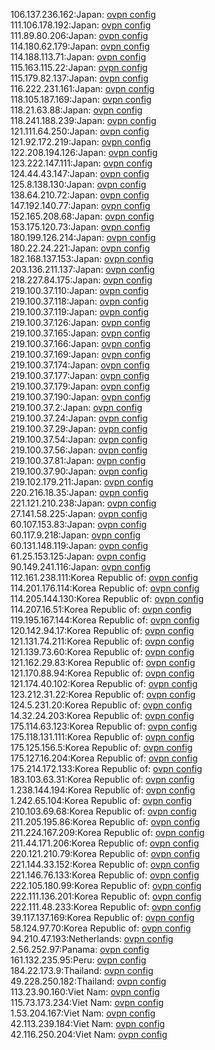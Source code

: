 106.137.236.162:Japan: [ovpn config](vpn/106_137_236_162.ovpn)  
111.106.178.192:Japan: [ovpn config](vpn/111_106_178_192.ovpn)  
111.89.80.206:Japan: [ovpn config](vpn/111_89_80_206.ovpn)  
114.180.62.179:Japan: [ovpn config](vpn/114_180_62_179.ovpn)  
114.188.113.71:Japan: [ovpn config](vpn/114_188_113_71.ovpn)  
115.163.115.22:Japan: [ovpn config](vpn/115_163_115_22.ovpn)  
115.179.82.137:Japan: [ovpn config](vpn/115_179_82_137.ovpn)  
116.222.231.161:Japan: [ovpn config](vpn/116_222_231_161.ovpn)  
118.105.187.169:Japan: [ovpn config](vpn/118_105_187_169.ovpn)  
118.21.63.88:Japan: [ovpn config](vpn/118_21_63_88.ovpn)  
118.241.188.239:Japan: [ovpn config](vpn/118_241_188_239.ovpn)  
121.111.64.250:Japan: [ovpn config](vpn/121_111_64_250.ovpn)  
121.92.172.219:Japan: [ovpn config](vpn/121_92_172_219.ovpn)  
122.208.194.126:Japan: [ovpn config](vpn/122_208_194_126.ovpn)  
123.222.147.111:Japan: [ovpn config](vpn/123_222_147_111.ovpn)  
124.44.43.147:Japan: [ovpn config](vpn/124_44_43_147.ovpn)  
125.8.138.130:Japan: [ovpn config](vpn/125_8_138_130.ovpn)  
138.64.210.72:Japan: [ovpn config](vpn/138_64_210_72.ovpn)  
147.192.140.77:Japan: [ovpn config](vpn/147_192_140_77.ovpn)  
152.165.208.68:Japan: [ovpn config](vpn/152_165_208_68.ovpn)  
153.175.120.73:Japan: [ovpn config](vpn/153_175_120_73.ovpn)  
180.199.126.214:Japan: [ovpn config](vpn/180_199_126_214.ovpn)  
180.22.24.221:Japan: [ovpn config](vpn/180_22_24_221.ovpn)  
182.168.137.153:Japan: [ovpn config](vpn/182_168_137_153.ovpn)  
203.136.211.137:Japan: [ovpn config](vpn/203_136_211_137.ovpn)  
218.227.84.175:Japan: [ovpn config](vpn/218_227_84_175.ovpn)  
219.100.37.110:Japan: [ovpn config](vpn/219_100_37_110.ovpn)  
219.100.37.118:Japan: [ovpn config](vpn/219_100_37_118.ovpn)  
219.100.37.119:Japan: [ovpn config](vpn/219_100_37_119.ovpn)  
219.100.37.126:Japan: [ovpn config](vpn/219_100_37_126.ovpn)  
219.100.37.165:Japan: [ovpn config](vpn/219_100_37_165.ovpn)  
219.100.37.166:Japan: [ovpn config](vpn/219_100_37_166.ovpn)  
219.100.37.169:Japan: [ovpn config](vpn/219_100_37_169.ovpn)  
219.100.37.174:Japan: [ovpn config](vpn/219_100_37_174.ovpn)  
219.100.37.177:Japan: [ovpn config](vpn/219_100_37_177.ovpn)  
219.100.37.179:Japan: [ovpn config](vpn/219_100_37_179.ovpn)  
219.100.37.190:Japan: [ovpn config](vpn/219_100_37_190.ovpn)  
219.100.37.2:Japan: [ovpn config](vpn/219_100_37_2.ovpn)  
219.100.37.24:Japan: [ovpn config](vpn/219_100_37_24.ovpn)  
219.100.37.29:Japan: [ovpn config](vpn/219_100_37_29.ovpn)  
219.100.37.54:Japan: [ovpn config](vpn/219_100_37_54.ovpn)  
219.100.37.56:Japan: [ovpn config](vpn/219_100_37_56.ovpn)  
219.100.37.81:Japan: [ovpn config](vpn/219_100_37_81.ovpn)  
219.100.37.90:Japan: [ovpn config](vpn/219_100_37_90.ovpn)  
219.102.179.211:Japan: [ovpn config](vpn/219_102_179_211.ovpn)  
220.216.18.35:Japan: [ovpn config](vpn/220_216_18_35.ovpn)  
221.121.210.238:Japan: [ovpn config](vpn/221_121_210_238.ovpn)  
27.141.58.225:Japan: [ovpn config](vpn/27_141_58_225.ovpn)  
60.107.153.83:Japan: [ovpn config](vpn/60_107_153_83.ovpn)  
60.117.9.218:Japan: [ovpn config](vpn/60_117_9_218.ovpn)  
60.131.148.119:Japan: [ovpn config](vpn/60_131_148_119.ovpn)  
61.25.153.125:Japan: [ovpn config](vpn/61_25_153_125.ovpn)  
90.149.241.116:Japan: [ovpn config](vpn/90_149_241_116.ovpn)  
112.161.238.111:Korea Republic of: [ovpn config](vpn/112_161_238_111.ovpn)  
114.201.176.114:Korea Republic of: [ovpn config](vpn/114_201_176_114.ovpn)  
114.205.144.130:Korea Republic of: [ovpn config](vpn/114_205_144_130.ovpn)  
114.207.16.51:Korea Republic of: [ovpn config](vpn/114_207_16_51.ovpn)  
119.195.167.144:Korea Republic of: [ovpn config](vpn/119_195_167_144.ovpn)  
120.142.94.17:Korea Republic of: [ovpn config](vpn/120_142_94_17.ovpn)  
121.131.74.211:Korea Republic of: [ovpn config](vpn/121_131_74_211.ovpn)  
121.139.73.60:Korea Republic of: [ovpn config](vpn/121_139_73_60.ovpn)  
121.162.29.83:Korea Republic of: [ovpn config](vpn/121_162_29_83.ovpn)  
121.170.88.94:Korea Republic of: [ovpn config](vpn/121_170_88_94.ovpn)  
121.174.40.102:Korea Republic of: [ovpn config](vpn/121_174_40_102.ovpn)  
123.212.31.22:Korea Republic of: [ovpn config](vpn/123_212_31_22.ovpn)  
124.5.231.20:Korea Republic of: [ovpn config](vpn/124_5_231_20.ovpn)  
14.32.24.203:Korea Republic of: [ovpn config](vpn/14_32_24_203.ovpn)  
175.114.63.123:Korea Republic of: [ovpn config](vpn/175_114_63_123.ovpn)  
175.118.131.111:Korea Republic of: [ovpn config](vpn/175_118_131_111.ovpn)  
175.125.156.5:Korea Republic of: [ovpn config](vpn/175_125_156_5.ovpn)  
175.127.16.204:Korea Republic of: [ovpn config](vpn/175_127_16_204.ovpn)  
175.214.172.133:Korea Republic of: [ovpn config](vpn/175_214_172_133.ovpn)  
183.103.63.31:Korea Republic of: [ovpn config](vpn/183_103_63_31.ovpn)  
1.238.144.194:Korea Republic of: [ovpn config](vpn/1_238_144_194.ovpn)  
1.242.65.104:Korea Republic of: [ovpn config](vpn/1_242_65_104.ovpn)  
210.103.69.68:Korea Republic of: [ovpn config](vpn/210_103_69_68.ovpn)  
211.205.195.86:Korea Republic of: [ovpn config](vpn/211_205_195_86.ovpn)  
211.224.167.209:Korea Republic of: [ovpn config](vpn/211_224_167_209.ovpn)  
211.44.171.206:Korea Republic of: [ovpn config](vpn/211_44_171_206.ovpn)  
220.121.210.79:Korea Republic of: [ovpn config](vpn/220_121_210_79.ovpn)  
221.144.33.152:Korea Republic of: [ovpn config](vpn/221_144_33_152.ovpn)  
221.146.76.133:Korea Republic of: [ovpn config](vpn/221_146_76_133.ovpn)  
222.105.180.99:Korea Republic of: [ovpn config](vpn/222_105_180_99.ovpn)  
222.111.136.201:Korea Republic of: [ovpn config](vpn/222_111_136_201.ovpn)  
222.111.48.233:Korea Republic of: [ovpn config](vpn/222_111_48_233.ovpn)  
39.117.137.169:Korea Republic of: [ovpn config](vpn/39_117_137_169.ovpn)  
58.124.97.70:Korea Republic of: [ovpn config](vpn/58_124_97_70.ovpn)  
94.210.47.193:Netherlands: [ovpn config](vpn/94_210_47_193.ovpn)  
2.56.252.97:Panama: [ovpn config](vpn/2_56_252_97.ovpn)  
161.132.235.95:Peru: [ovpn config](vpn/161_132_235_95.ovpn)  
184.22.173.9:Thailand: [ovpn config](vpn/184_22_173_9.ovpn)  
49.228.250.182:Thailand: [ovpn config](vpn/49_228_250_182.ovpn)  
113.23.90.160:Viet Nam: [ovpn config](vpn/113_23_90_160.ovpn)  
115.73.173.234:Viet Nam: [ovpn config](vpn/115_73_173_234.ovpn)  
1.53.204.167:Viet Nam: [ovpn config](vpn/1_53_204_167.ovpn)  
42.113.239.184:Viet Nam: [ovpn config](vpn/42_113_239_184.ovpn)  
42.116.250.204:Viet Nam: [ovpn config](vpn/42_116_250_204.ovpn)  
